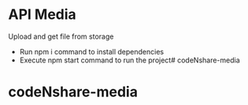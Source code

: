 # API Media
Upload and get file from storage

- Run npm i command to install dependencies
- Execute npm start command to run the project# codeNshare-media
# codeNshare-media
